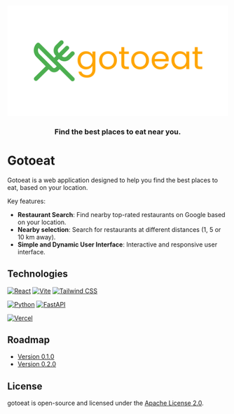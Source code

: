 <div align="center">

![Banner](./images/banner.png)

### **Find the best places to eat near you.**

</div>

# Gotoeat

Gotoeat is a web application designed to help you find the best places to eat, based on your location.

Key features:

- **Restaurant Search**: Find nearby top-rated restaurants on Google based on your location.
- **Nearby selection**: Search for restaurants at different distances (1, 5 or 10 km away).
- **Simple and Dynamic User Interface**: Interactive and responsive user interface.

## Technologies

[![React](https://img.shields.io/badge/React-61DAFB?style=for-the-badge&logo=react&logoColor=white&labelColor=101010)](https://reactjs.org/)
[![Vite](https://img.shields.io/badge/Vite-646CFF?style=for-the-badge&logo=vite&logoColor=white&labelColor=101010)](https://vitejs.dev/)
[![Tailwind CSS](https://img.shields.io/badge/Tailwind_CSS-38B2AC?style=for-the-badge&logo=tailwind-css&logoColor=white&labelColor=101010)](https://tailwindcss.com/)

[![Python](https://img.shields.io/badge/Python-yellow?style=for-the-badge&logo=python&logoColor=white&labelColor=101010)](https://python.org)
[![FastAPI](https://img.shields.io/badge/FastAPI-009688?style=for-the-badge&logo=fastapi&logoColor=white&labelColor=101010)](https://python.org)

[![Vercel](https://img.shields.io/badge/Vercel-000000?style=for-the-badge&logo=vercel&logoColor=white&labelColor=101010)](https://vercel.com/)


## Roadmap

- [Version 0.1.0](./roadmap/version-0.1.0.md)
- [Version 0.2.0](./roadmap/version-0.2.0.md)


## License 

gotoeat is open-source and licensed under the [Apache License 2.0](LICENSE).
